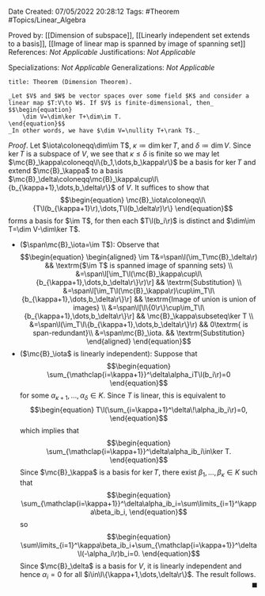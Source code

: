 <div class="topSpace"></div>

Date Created: 07/05/2022 20:28:12
Tags: #Theorem #Topics/Linear_Algebra

Proved by: [[Dimension of subspace]], [[Linearly independent set extends to a basis]], [[Image of linear map is spanned by image of spanning set]]
References: _Not Applicable_
Justifications: _Not Applicable_

Specializations: _Not Applicable_
Generalizations: _Not Applicable_

``` ad-Theorem
title: Theorem (Dimension Theorem).

_Let $V$ and $W$ be vector spaces over some field $K$ and consider a linear map $T:V\to W$. If $V$ is finite-dimensional, then_
$$\begin{equation}
    \dim V=\dim\ker T+\dim\im T.
\end{equation}$$
_In other words, we have $\dim V=\nullity T+\rank T$._

```

_Proof_. Let $\iota\coloneqq\dim\im T$, $\kappa\coloneqq\dim\ker T$, and $\delta\coloneqq\dim V$. Since $\ker T$ is a subspace of $V$, we see that $\kappa\leq\delta$ is finite so we may let $\mc{B}_\kappa\coloneqq\l\{b_1,\dots,b_\kappa\r\}$ be a basis for $\ker T$ and extend $\mc{B}_\kappa$ to a basis $\mc{B}_\delta\coloneqq\mc{B}_\kappa\cup\l\{b_{\kappa+1},\dots,b_\delta\r\}$ of $V$. It suffices to show that
$$\begin{equation}
    \mc{B}_\iota\coloneqq\l\{T\l(b_{\kappa+1}\r),\dots,T\l(b_\delta\r)\r\}
\end{equation}$$
forms a basis for $\im T$, for then each $T\l(b_i\r)$ is distinct and $\dim\im T=\dim V-\dim\ker T$.
* ($\span\mc{B}_\iota=\im T$): Observe that
$$\begin{equation}
    \begin{aligned}
        \im T&=\span\l(\im_T\mc{B}_\delta\r) && \textrm{$\im T$ is spanned image of spanning sets} \\
        &=\span\l[\im_T\l(\mc{B}_\kappa\cup\l\{b_{\kappa+1},\dots,b_\delta\r\}\r)\r] && \textrm{Substitution} \\
        &=\span\l[\im_T\l(\mc{B}_\kappa\r)\cup\im_T\l\{b_{\kappa+1},\dots,b_\delta\r\}\r] && \textrm{Image of union is union of images} \\
        &=\span\l[\l\{0\r\}\cup\im_T\l\{b_{\kappa+1},\dots,b_\delta\r\}\r] && \mc{B}_\kappa\subseteq\ker T \\
        &=\span\l(\im_T\l\{b_{\kappa+1},\dots,b_\delta\r\}\r) && 0\textrm{ is span-redundant}\\
        &=\span\mc{B}_\iota. && \textrm{Substitution}
    \end{aligned}
\end{equation}$$
* ($\mc{B}_\iota$ is linearly independent): Suppose that
$$\begin{equation}
    \sum_{\mathclap{i=\kappa+1}}^\delta\alpha_iT\l(b_i\r)=0
\end{equation}$$
for some $\alpha_{\kappa+1},\dots,\alpha_\delta\in K$. Since $T$ is linear, this is equivalent to
$$\begin{equation}
    T\l(\sum_{i=\kappa+1}^\delta\!\alpha_ib_i\r)=0,
\end{equation}$$
which implies that
$$\begin{equation}
    \sum_{\mathclap{i=\kappa+1}}^\delta\alpha_ib_i\in\ker T.
\end{equation}$$
Since $\mc{B}_\kappa$ is a basis for $\ker T$, there exist $\beta_1,\dots,\beta_\kappa\in K$ such that
$$\begin{equation}
    \sum_{\mathclap{i=\kappa+1}}^\delta\alpha_ib_i=\sum\limits_{i=1}^\kappa\beta_ib_i,
\end{equation}$$
so
$$\begin{equation}
    \sum\limits_{i=1}^\kappa\beta_ib_i+\sum_{\mathclap{i=\kappa+1}}^\delta\l(-\alpha_i\r)b_i=0.
\end{equation}$$
Since $\mc{B}_\delta$ is a basis for $V$, it is linearly independent and hence $\alpha_i=0$ for all $i\in\l\{\kappa+1,\dots,\delta\r\}$. The result follows.<span style="float:right;">$\blacksquare$</span>

